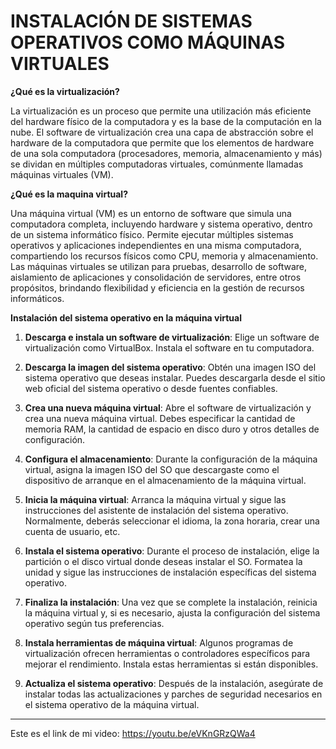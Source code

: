 # INSTALACIÓN DE SISTEMAS OPERATIVOS COMO MÁQUINAS VIRTUALES

**¿Qué es la virtualización?**

La virtualización es un proceso que permite una utilización más eficiente del hardware físico de la computadora 
y es la base de la computación en la nube. El software de virtualización crea una capa de abstracción sobre el 
hardware de la computadora que permite que los elementos de hardware de una sola computadora (procesadores, 
memoria, almacenamiento y más) se dividan en múltiples computadoras virtuales, comúnmente llamadas máquinas virtuales (VM).

**¿Qué es la maquina virtual?**

Una máquina virtual (VM) es un entorno de software que simula una computadora completa, incluyendo hardware y sistema 
operativo, dentro de un sistema informático físico. Permite ejecutar múltiples sistemas operativos y aplicaciones independientes 
en una misma computadora, compartiendo los recursos físicos como CPU, memoria y almacenamiento. Las máquinas virtuales se utilizan 
para pruebas, desarrollo de software, aislamiento de aplicaciones y consolidación de servidores, entre otros propósitos, brindando 
flexibilidad y eficiencia en la gestión de recursos informáticos.

**Instalación del sistema operativo en la máquina virtual**

1. **Descarga e instala un software de virtualización**: Elige un software de virtualización como VirtualBox. Instala el software en tu computadora.

2. **Descarga la imagen del sistema operativo**: Obtén una imagen ISO del sistema operativo que deseas instalar. Puedes descargarla desde el sitio web oficial del sistema operativo o desde fuentes confiables.

3. **Crea una nueva máquina virtual**: Abre el software de virtualización y crea una nueva máquina virtual. Debes especificar la cantidad de memoria RAM, la cantidad de espacio en disco duro y otros detalles de configuración.

4. **Configura el almacenamiento**: Durante la configuración de la máquina virtual, asigna la imagen ISO del SO que descargaste como el dispositivo de arranque en el almacenamiento de la máquina virtual.

5. **Inicia la máquina virtual**: Arranca la máquina virtual y sigue las instrucciones del asistente de instalación del sistema operativo. Normalmente, deberás seleccionar el idioma, la zona horaria, crear una cuenta de usuario, etc.

6. **Instala el sistema operativo**: Durante el proceso de instalación, elige la partición o el disco virtual donde deseas instalar el SO. Formatea la unidad y sigue las instrucciones de instalación específicas del sistema operativo.

7. **Finaliza la instalación**: Una vez que se complete la instalación, reinicia la máquina virtual y, si es necesario, ajusta la configuración del sistema operativo según tus preferencias.

8. **Instala herramientas de máquina virtual**: Algunos programas de virtualización ofrecen herramientas o controladores específicos para mejorar el rendimiento. Instala estas herramientas si están disponibles.

9. **Actualiza el sistema operativo**: Después de la instalación, asegúrate de instalar todas las actualizaciones y parches de seguridad necesarios en el sistema operativo de la máquina virtual.



--------------

Este es el link de mi video: https://youtu.be/eVKnGRzQWa4
